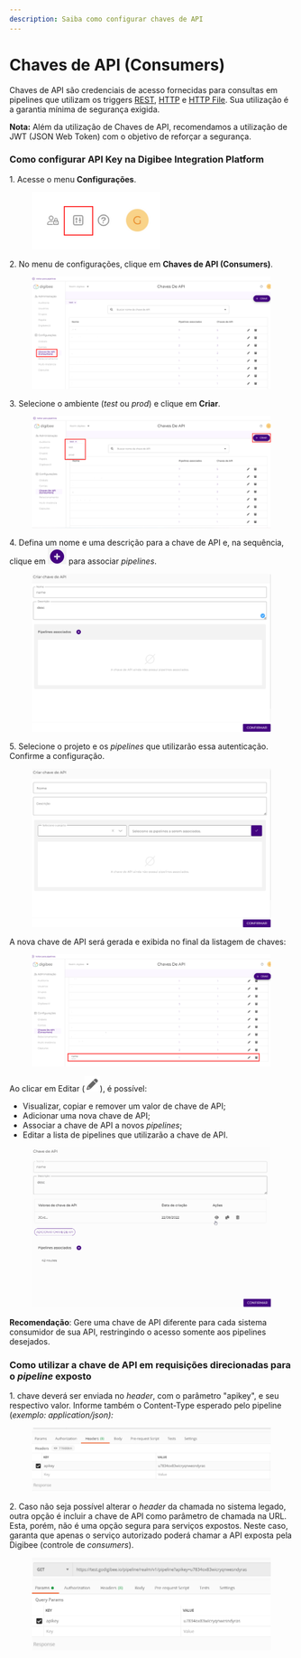 ```yaml
---
description: Saiba como configurar chaves de API
---
```


# Chaves de API (Consumers)

Chaves de API são credenciais de acesso fornecidas para consultas em pipelines que utilizam os triggers [REST](../components/triggers/rest-trigger.md), [HTTP](../components/triggers/http-trigger.md) e [HTTP File](../components/triggers/http-file-trigger/). Sua utilização é a garantia mínima de segurança exigida.

**Nota:** Além da utilização de Chaves de API, recomendamos a utilização de JWT (JSON Web Token) com o objetivo de reforçar a segurança.

### Como configurar API Key na Digibee Integration Platform <a href="#h_581a2a0b76" id="h_581a2a0b76"></a>

1\. Acesse o menu **Configurações**.

<figure><img src="../.gitbook/assets/image6.png" alt=""><figcaption></figcaption></figure>

2\. No menu de configurações, clique em **Chaves de API (Consumers)**.

<figure><img src="../.gitbook/assets/image2 (1).png" alt=""><figcaption></figcaption></figure>

3\. Selecione o ambiente (_test_ ou _prod_) e clique em **Criar**.

<figure><img src="../.gitbook/assets/image7.png" alt=""><figcaption></figcaption></figure>

4\. Defina um nome e uma descrição para a chave de API e, na sequência, clique em ![](<../.gitbook/assets/image5 (1).png>) para associar _pipelines_.

<figure><img src="../.gitbook/assets/image1 (2).png" alt=""><figcaption></figcaption></figure>

5\. Selecione o projeto e os _pipelines_ que utilizarão essa autenticação. Confirme a configuração.

<figure><img src="../.gitbook/assets/image8.png" alt=""><figcaption></figcaption></figure>

A nova chave de API será gerada e exibida no final da listagem de chaves:

<figure><img src="../.gitbook/assets/image11.png" alt=""><figcaption></figcaption></figure>

Ao clicar em Editar (![](<../.gitbook/assets/image7 (1).png>)), é possível:

* Visualizar, copiar e remover um valor de chave de API;
* Adicionar uma nova chave de API;
* Associar a chave de API a novos _pipelines_;
* Editar a lista de pipelines que utilizarão a chave de API.

<figure><img src="../.gitbook/assets/image4.gif" alt=""><figcaption></figcaption></figure>

**Recomendação**: Gere uma chave de API diferente para cada sistema consumidor de sua API, restringindo o acesso somente aos pipelines desejados.

### Como utilizar a chave de API em requisições direcionadas para o _pipeline_ exposto <a href="#h_526c5b1475" id="h_526c5b1475"></a>

1\. chave deverá ser enviada no _header_, com o parâmetro "apikey", e seu respectivo valor. Informe também o Content-Type esperado pelo pipeline (_exemplo: application/json):_

<figure><img src="../.gitbook/assets/image5.png" alt=""><figcaption></figcaption></figure>

2\. Caso não seja possível alterar o _header_ da chamada no sistema legado, outra opção é incluir a chave de API como parâmetro de chamada na URL. Esta, porém, não é uma opção segura para serviços expostos. Neste caso, garanta que apenas o serviço autorizado poderá chamar a API exposta pela Digibee (controle de _consumers_).

<figure><img src="../.gitbook/assets/image9.png" alt=""><figcaption></figcaption></figure>
